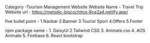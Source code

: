 Category -Tourism Management Website
Website Name - Travel Trip
Website url - https://melodic-biscochitos-8ce2a4.netlify.app/

five bullet point - 1.Navbar
                    2.Banner
                    3.Tourist Sport
                    4.Offers
                    5.Footer


npm package name - 1. DaisyUi
                   2.Tailwind CSS
                   3. Animate.css
                   4. AOS Animate 
                   5. Firebase
                   6. React bootstrap